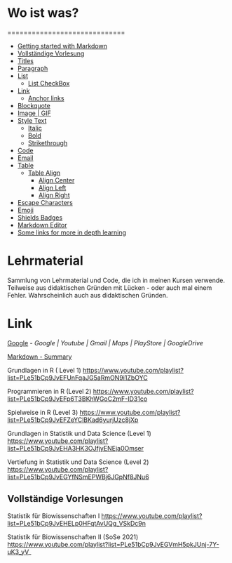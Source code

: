 # Wo ist was?
=============================

- [Getting started with Markdown](#getting-started-with-markdown)
- [Vollständige Vorlesung](#vollständige-vorlesungen)
- [Titles](#titles)
- [Paragraph](#paragraph)
- [List](#list)
	- [List CheckBox](#list-checkbox)
- [Link](#link)
	- [Anchor links](#anchor-links)
- [Blockquote](#blockquote)
- [Image | GIF](#image--gif)
- [Style Text](#style-text)
	- [Italic](#italic)
	- [Bold](#bold)
	- [Strikethrough](#strikethrough)
- [Code](#code)
- [Email](#email)
- [Table](#table)
	- [Table Align](#table-align)
    	- [Align Center](#align-center)
    	- [Align Left](#align-left)
    	- [Align Right](#align-right)
- [Escape Characters](#escape-characters)
- [Emoji](#emoji)
- [Shields Badges](#Shields-Badges)
- [Markdown Editor](#markdown-editor)
- [Some links for more in depth learning](#some-links-for-more-in-depth-learning)


# Lehrmaterial
Sammlung von Lehrmaterial und Code, die ich in meinen Kursen verwende. Teilweise aus didaktischen Gründen mit Lücken - oder auch mal einem Fehler. Wahrscheinlich auch aus didaktischen Gründen.

# Link
[Google](https://www.google.com) - _Google | Youtube | Gmail | Maps | PlayStore | GoogleDrive_


[Markdown - Summary](#Getting-started-with-Markdown)


Grundlagen in R ( Level 1)
https://www.youtube.com/playlist?list=PLe51bCp9JvEFUnFqaJG5aRmON9i1ZbOYC

Programmieren in R (Level 2)
https://www.youtube.com/playlist?list=PLe51bCp9JvEFp6T3BKhWGoC2mF-ID31co

Spielweise in R (Level 3)
https://www.youtube.com/playlist?list=PLe51bCp9JvEFZeYClBKad6yurjUzc8jXp

Grundlagen in Statistik und Data Science (Level 1)
https://www.youtube.com/playlist?list=PLe51bCp9JvEHA3HK3OJfjyENEja0Omser

Vertiefung in Statistik und Data Science (Level 2)
https://www.youtube.com/playlist?list=PLe51bCp9JvEGYfNSmEPWBj6JGpNf8JNu6


## Vollständige Vorlesungen

Statistik für Biowissenschaften I
https://www.youtube.com/playlist?list=PLe51bCp9JvEHELp0HFqtAvUQg_VSkDc9n

Statistik für Biowissenschaften II (SoSe 2021)
https://www.youtube.com/playlist?list=PLe51bCp9JvEGVmH5pkJUnj-7Y-uK3_yV_



